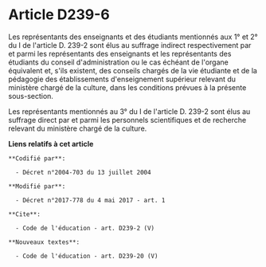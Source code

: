 # Article D239-6

Les représentants des enseignants et des étudiants mentionnés aux 1° et 2° du I de l'article D. 239-2 sont élus au suffrage
indirect respectivement par et parmi les représentants des enseignants et les représentants des étudiants du conseil
d'administration ou le cas échéant de l'organe équivalent et, s'ils existent, des conseils chargés de la vie étudiante et de
la pédagogie des établissements d'enseignement supérieur relevant du ministère chargé de la culture, dans les conditions
prévues à la présente sous-section. 

Les représentants mentionnés au 3° du I de l'article D. 239-2 sont élus au suffrage direct par et parmi les personnels
scientifiques et de recherche relevant du ministère chargé de la culture.

**Liens relatifs à cet article**

	**Codifié par**:

	  - Décret n°2004-703 du 13 juillet 2004

	**Modifié par**:

	  - Décret n°2017-778 du 4 mai 2017 - art. 1

	**Cite**:

	  - Code de l'éducation - art. D239-2 (V)

	**Nouveaux textes**:

	  - Code de l'éducation - art. D239-20 (V)
